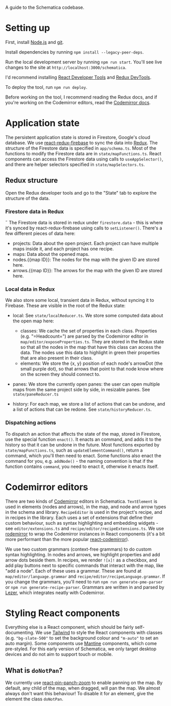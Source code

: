 A guide to the Schematica codebase.

# Setting up

First, install [Node.js](https://nodejs.org/en/download/) and [git](https://git-scm.com/book/en/v2/Getting-Started-Installing-Git).

Install dependencies by running `npm install --legacy-peer-deps`.

Run the local development server by running `npm run start`. You'll see live changes to the site at `http://localhost:3000/schematica`.

I'd recommend installing [React Developer Tools](https://chrome.google.com/webstore/detail/react-developer-tools/fmkadmapgofadopljbjfkapdkoienihi?hl=en) and [Redux DevTools](https://chrome.google.com/webstore/detail/redux-devtools/lmhkpmbekcpmknklioeibfkpmmfibljd?hl=en).

To deploy the tool, run `npm run deploy`.

Before working on the tool, I recommend reading the Redux docs, and if you're working on the Codemirror editors, read the [Codemirror docs](https://codemirror.net/docs/guide/).

# Application state

The persistent application state is stored in Firestore, Google's cloud database. We use [react-redux-firebase](http://react-redux-firebase.com/) to sync the data into [Redux](https://redux.js.org/). The structure of the Firestore data is specified in `app/schema.ts`. Most of the functions to modify the Firestore data are in `state/mapFunctions.ts`. React components can access the Firestore data using calls to `useAppSelector()`, and there are helper selectors specified in `state/mapSelectors.ts`.

## Redux structure

Open the Redux developer tools and go to the "State" tab to explore the structure of the data.

### Firestore data in Redux
˝
The Firestore data is stored in redux under `firestore.data` - this is where it's synced by react-redux-firebase using calls to `setListener()`. There's a few different pieces of data here:

* projects: Data about the open project. Each project can have multiple maps inside it, and each project has one recipe.
* maps: Data about the opened maps.
* nodes.{{map ID}}: The nodes for the map with the given ID are stored here. 
* arrows.{{map ID}}: The arrows for the map with the given ID are stored here.

### Local data in Redux

We also store some local, transient data in Redux, without syncing it to Firebase. These are visible in the root of the Redux state:

* local: See `state/localReducer.ts`. We store some computed data about the open map here:
    * classes: We cache the set of properties in each class. Properties (e.g. "=Headcount=") are parsed by the Codemirror editor in `map/editor/exposeProperties.ts`. They are stored in the Redux state so that all the nodes in the map that have this class can access the data. The nodes use this data to highlight in green their properties that are also present in their class.
    * elements: We store the {x, y} position of each node's arrowDot (the small purple dot), so that arrows that point to that node know where on the screen they should connect to.

* panes: We store the currently open panes: the user can open multiple maps from the same project side by side, in resizable panes. See `state/paneReducer.ts`

* history: For each map, we store a list of actions that can be undone, and a list of actions that can be redone. See `state/historyReducer.ts`.

### Dispatching actions

To dispatch an action that affects the state of the map, stored in Firestore, use the special function `enact()`. It enacts an command, and adds it to the history so that it can be undone in the future. Most functions exported by `state/mapFunctions.ts`, such as `updateElementCommand()`, return a command, which you'll then need to enact. Some functions also enact the command for you, e.g. `addNode()` - the naming convention is that if the function contains `command`, you need to enact it, otherwise it enacts itself.


# Codemirror editors

There are two kinds of [Codemirror](https://codemirror.net/) editors in Schematica. `TextElement` is used in elements (nodes and arrows), in the map, and node and arrow types in the schema and library. `RecipeEditor` is used in the project's recipe, and in recipes in the library. Each uses a set of extensions that define their custom behaviour, such as syntax highlighting and embedding widgets - see `editor/extensions.ts` and `recipe/editor/recipeExtensions.ts`. We use [rodemirror](https://github.com/sachinraja/rodemirror) to wrap the Codemirror instances in React components (it's a bit more performant than the more popular [react-codemirror](https://github.com/uiwjs/react-codemirror)).

We use two custom grammars (context-free grammars) to do custom syntax highlighting. In nodes and arrows, we highlight properties and add arrow dots beside them. In recipes, we render `![x]!` as a checkbox, and add play buttons next to specific commands that interact with the map, like "add a node". Each of these uses a grammar. These are found at `map/editor/language.grammar` and `recipe/editor/recipeLanguage.grammar`. If you change the grammars, you'll need to run `npm run generate-pme-parser` or `npm run generate-recipe-parser`. Grammars are written in and parsed by [Lezer](https://lezer.codemirror.net/docs/guide/), which integrates neatly with Codemirror.

# Styling React components

Everything else is a React component, which should be fairly self-documenting. We use [Tailwind](https://tailwindcss.com/) to style the React components with classes (e.g. `"bg-slate-500"` to set the background colour and `"m-auto"` to set an auto margin). Some components use [Mantine](https://mantine.dev/) components, which come pre-styled. For this early version of Schematica, we only target desktop devices and do not aim to support touch or mobile. 

## What is `doNotPan`?

We currently use [react-pin-panch-zoom](https://prc5.github.io/react-zoom-pan-pinch/?path=/story/docs-introduction--page) to enable panning on the map. By default, any child of the map, when dragged, will pan the map. We almost always don't want this behaviour! To disable it for an element, give the element the class `doNotPan`. 